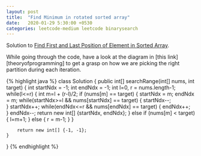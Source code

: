 ```yaml
---
layout: post
title:  "Find Minimum in rotated sorted array"
date:   2020-01-29 5:30:00 +0530
categories: leetcode-medium leetcode binarysearch
---
```


Solution to [Find First and Last Position of Element in Sorted Array][leetcode].

While going through the code, have a look at the diagram in [this link][theoryofprogramming] to get a grasp on how we are picking the right partition during each iteration.  

{% highlight java %}
class Solution {
    public int[] searchRange(int[] nums, int target) {
        int startNdx = -1;
        int endNdx = -1;
        int l=0, r = nums.length-1;
        while(l<=r) {
            int m=l + (r-l)/2;
            if (nums[m] == target) {
                startNdx = m;
                endNdx = m;
                while(startNdx>=l && nums[startNdx] == target) {
                    startNdx--;    
                }
                startNdx++;
                while(endNdx<=r && nums[endNdx] == target) {
                    endNdx++;    
                }
                endNdx--;
                return new int[] {startNdx, endNdx};
            } else if (nums[m] < target) {
                l=m+1;
            } else {
                r = m-1;
            }
        }
        
        return new int[] {-1, -1};
    }
}
{% endhighlight %}

[leetcode]: https://leetcode.com/problems/find-first-and-last-position-of-element-in-sorted-array/
